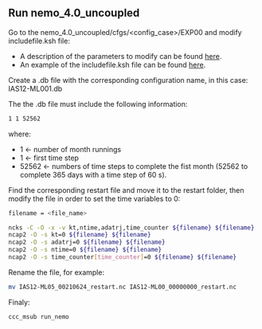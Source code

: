 ## Run nemo_4.0_uncoupled

Go to the nemo_4.0_uncoupled/cfgs/<config_case>/EXP00 and modify includefile.ksh file:

- A description of the parameters to modify can be found [here](Parameters_to_modify_includefile.ksh.md).
- An example of the includefile.ksh file can be found [here](https://github.com/marcolarranaga/ias12wiki/tree/master/models/nemo4.0/run/uncoupled/includefile.ksh).

Create a .db file with the corresponding configuration name, in this case: IAS12-ML001.db

The the .db file must include the following information:

```bash
1 1 52562
```

where:

- 1     &larr; number of month runnings
- 1     &larr; first time step
- 52562 &larr; numbers of time steps to complete the fist month (52562 to complete 365 days with a time step of 60 s).

Find the corresponding restart file and move it to the restart folder, then modify the file in order to set the time variables to 0:
```bash
filename = <file_name>

ncks -C -O -x -v kt,ntime,adatrj,time_counter ${filename} ${filename}
ncap2 -O -s kt=0 ${filename} ${filename}
ncap2 -O -s adatrj=0 ${filename} ${filename}
ncap2 -O -s ntime=0 ${filename} ${filename}
ncap2 -O -s time_counter[time_counter]=0 ${filename} ${filename}
```

Rename the file, for example:
```bash
mv IAS12-ML05_00210624_restart.nc IAS12-ML00_00000000_restart.nc
```

Finaly:
```bash
ccc_msub run_nemo
```
